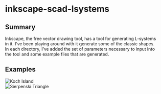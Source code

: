 inkscape-scad-lsystems
======================

Summary
-------
Inkscape, the free vector drawing tool, has a tool for generating L-systems in it.  I've been playing around with it generate some of the classic shapes.  In each directory, I've added the set of parameters necessary to input into the tool and some example files that are generated.

Examples
--------
![Koch Island](https://rawgithub.com/bradleybossard/inkscape-scad-lsystems/master/koch-island/koch_island.svg)<br>
![Sierpenski Triangle](https://rawgithub.com/bradleybossard/inkscape-scad-lsystems/master/sierpenski-triangle/sierpenski_triangle.svg)
